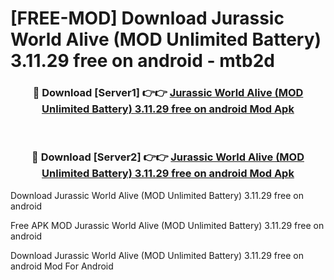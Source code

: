 # [FREE-MOD] Download Jurassic World Alive (MOD Unlimited Battery) 3.11.29 free on android - mtb2d


<div align="center">
<h3>🔴 Download [Server1] 👉👉 <a href="https://apk-comot.site?title=Jurassic_World_Alive_(MOD_Unlimited_Battery)_3.11.29_free_on_android">Jurassic World Alive (MOD Unlimited Battery) 3.11.29 free on android Mod Apk</a></h3><br>

<h3>🔴 Download [Server2] 👉👉 <a href="https://apk-comot.site?title=Jurassic_World_Alive_(MOD_Unlimited_Battery)_3.11.29_free_on_android">Jurassic World Alive (MOD Unlimited Battery) 3.11.29 free on android Mod Apk</a></h3>
</div>



Download Jurassic World Alive (MOD Unlimited Battery) 3.11.29 free on android 

Free APK MOD Jurassic World Alive (MOD Unlimited Battery) 3.11.29 free on android 

Download Jurassic World Alive (MOD Unlimited Battery) 3.11.29 free on android Mod For Android
